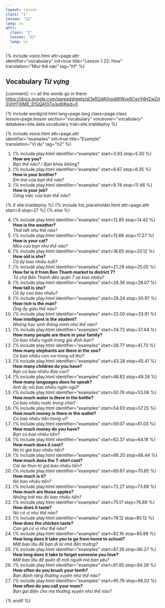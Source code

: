 ```yaml
---
layout: lesson
class: "1"
lesson: "22"
lang: vn
attr:
  class: "1"
  lesson: "22"
  lang: vn
---
```


{%  include voice.html attr=page.attr  
	identifier="vocabulary"  init=true
	title="Lesson 1.22: How"        
	translation="Như thế nào"
    tag="h1" %}

## Vocabulary   *Từ vựng*

[comment]: <>  all the words go in there: https://docs.google.com/spreadsheets/d/1eR2dAVnsdWWox6CqvY4HZwZd3VhYF9IME_EfQQAfXTs/edit#gid=0

{% include wordgrid.html lang=page.lang
		class=page.class 
		lesson=page.lesson 
		section="vocabulary"
		voiceover="vocabulary"
		database=site.data.vocabulary 
		trial=site.trialdeploy %}
		

{%  include voice.html attr=page.attr  
	identifier="examples"  init=true
	title="Example"        
	translation="Ví dụ"
    tag="h2" %}

1. {% include play.html identifier="examples" start=3.93 stop=5.30 %} **How are you?**  
*Bạn thế nào? / Bạn khỏe không?*
2. {% include play.html identifier="examples" start=6.67 stop=8.35 %} **How is your brother?**  
*Em trai của bạn thế nào?*
3. {% include play.html identifier="examples" start=9.74 stop=11.46 %} **How is your job?**  
*Công việc của bạn thế nào?*

{% if site.trialdeploy %}
	{% include list_placeholder.html  attr=page.attr     start=4 stop=27 %}
	{% else %}

4. {% include play.html identifier="examples" start=12.85 stop=14.42 %} **How is the weather?**  
*Thời tiết như thế nào?*
5. {% include play.html identifier="examples" start=15.68 stop=17.27 %} **How is your cat?**  
*Mèo của bạn như thế nào?*
6. {% include play.html identifier="examples" start=18.65 stop=20.12 %} **How old is she?**  
*Cô ấy bao nhiêu tuổi?*
7. {% include play.html identifier="examples" start=21.28 stop=25.05 %} **How far is it from Ben Thanh market to district 7?**  
*Từ chợ Bến Thành đến quận 7 xa bao nhiêu?*  
8. {% include play.html identifier="examples" start=26.36 stop=28.07 %} **How tall is she?**  
*Cô ấy cao bao nhiêu?*
9. {% include play.html identifier="examples" start=29.24 stop=30.97 %} **How rich is the man?**  
*Ông ấy giàu thế nào?*
10. {% include play.html identifier="examples" start=32.00 stop=33.91 %} **How intelligent is the student?**  
*Những học sinh thông minh như thế nào?*
11. {% include play.html identifier="examples" start=34.72 stop=37.44 %} **How many people are there in your family?**  
*Có bao nhiêu người trong gia đình bạn?*
12. {% include play.html identifier="examples" start=38.77 stop=41.73 %} **How many elephants are there in the zoo?**  
*Có bao nhiêu con voi trong sở thú?*
13. {% include play.html identifier="examples" start=43.28 stop=45.41 %} **How many children do you have?**  
*Bạn có bao nhiêu đứa con?*
14. {% include play.html identifier="examples" start=46.82 stop=49.26 %} **How many languages does he speak?**  
*Anh ấy nói bao nhiêu ngôn ngữ?*
15. {% include play.html identifier="examples" start=50.76 stop=53.06 %} **How much water is there in the bottle?**  
*Có bao nhiêu nước trong chai?*
16. {% include play.html identifier="examples" start=54.93 stop=57.25 %} **How much money is there in the wallet?**  
*Có bao nhiêu tiền trong ví?*
17. {% include play.html identifier="examples" start=59.07 stop=61.03 %} **How much money do you have?**  
*Bạn có bao nhiêu tiền?*
18. {% include play.html identifier="examples" start=62.37 stop=64.19 %} **How much does it cost?**  
*Nó trị giá bao nhiêu tiền?*
19. {% include play.html identifier="examples" start=66.20 stop=68.44 %} **How much does the T-shirt cost?**  
*Cái áo thun trị giá bao nhiêu tiền?*
20. {% include play.html identifier="examples" start=69.67 stop=70.85 %} **How much is it?**   
*Nó bao nhiêu tiền?*
21. {% include play.html identifier="examples" start=72.27 stop=73.68 %} **How much are those apples?**  
*Những trái táo đó bao nhiêu tiền?*
22. {% include play.html identifier="examples" start=75.17 stop=76.89 %} **How does it taste?**  
*Nó có vị như thế nào?*
23. {% include play.html identifier="examples" start=78.12 stop=80.12 %} **How does the chicken taste?**  
*Con gà có vị như thế nào?*
24. {% include play.html identifier="examples" start=82.16 stop=85.89 %} **How long does it take you to go from home to school?**  
*Mất bao lâu để bạn đi từ nhà đến trường?*  
25. {% include play.html identifier="examples" start=87.26 stop=90.27 %} **How long does it take to forget someone you love?**  
*Mất bao lâu để quên đi một người mà bạn yêu?*
26. {% include play.html identifier="examples" start=91.85 stop=94.26 %} **How often do you brush your teeth?**   
*Bạn đánh răng thường xuyên như thế nào?* 
27. {% include play.html identifier="examples" start=95.79 stop=98.03 %} **How often do you call your mom?**  
*Bạn gọi điện cho mẹ thường xuyên như thế nào?*

{% endif %}

